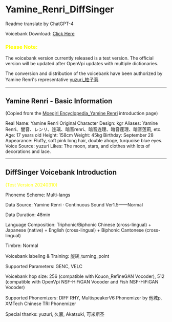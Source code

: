 # Yamine_Renri_DiffSinger

Readme translate by ChatGPT-4

Voicebank Download: [Click Here](github_release)

### <font color=yellow>Please Note:</font>

The voicebank version currently released is a test version. The official version will be updated after OpenVpi updates with multiple dictionaries.

The conversion and distribution of the voicebank have been authorized by Yamine Renri's representative [yuzuri_柚子莉](https://space.bilibili.com/328087514).

---

## Yamine Renri - Basic Information

(Copied from the [Moegirl Encyclopedia_Yamine Renri](https://mzh.moegirl.org.cn/%E6%9A%97%E9%9F%B3Renri) introduction page)

Real Name: Yamine Renri
Original Character Design: kgr
Aliases: Yamine Renri、闇音、レンリ、连璃、暗音renri、暗音连理、暗音莲理、暗音莲莉, etc.
Age: 17 years old
Height: 158cm
Weight: 45kg
Birthday: September 28
Appearance: Fluffy, soft pink long hair, double ahoge, turquoise blue eyes.
Voice Source: yuzuri
Likes: The moon, stars, and clothes with lots of decorations and lace.

---

## DiffSinger Voicebank Introduction

<font color=yellow>(Test Version 20240310)</font>

Phoneme Scheme: Multi-langs

Data Source: Yamine Renri · Continuous Sound Ver1.5——Normal

Data Duration: 48min

Language Composition: Triphonic/Biphonic Chinese (cross-lingual) + Japanese (native) + English (cross-lingual) + Biphonic Cantonese (cross-lingual)

Timbre: Normal

Voicebank labeling & Training: 旋转_turning_point

Supported Parameters: GENC, VELC

Voicebank hop size: 256 (compatible with Kouon_RefineGAN Vocoder), 512 (compatible with OpenVpi NSF-HiFiGAN Vocoder and Fish NSF-HiFiGAN Vocoder)

Supported Phonemizers: DIFF RHY, MultispeakerV6 Phonemizer by 他城p, XMTech Chinese TRI Phonemizer

Special thanks: yuzuri, 久嘉, Akatsuki, 可米斯圣
